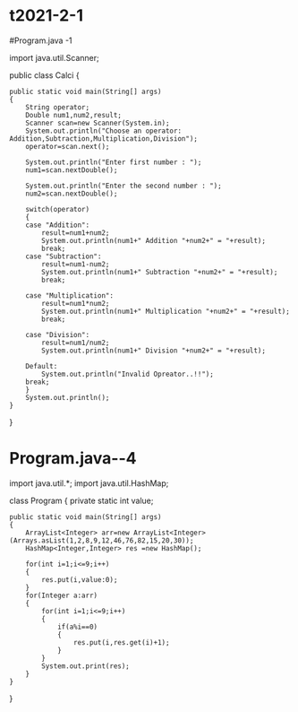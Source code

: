 # t2021-2-1

#Program.java -1

import java.util.Scanner;

public class Calci {

	public static void main(String[] args)
	{   
	    String operator;
	    Double num1,num2,result;
        Scanner scan=new Scanner(System.in);
        System.out.println("Choose an operator: Addition,Subtraction,Multiplication,Division");
        operator=scan.next();
        
        System.out.println("Enter first number : ");
        num1=scan.nextDouble();
        
        System.out.println("Enter the second number : ");
        num2=scan.nextDouble();
        
        switch(operator)
        {
        case "Addition":
        	result=num1+num2;
        	System.out.println(num1+" Addition "+num2+" = "+result);
        	break;
        case "Subtraction":
        	result=num1-num2;
        	System.out.println(num1+" Subtraction "+num2+" = "+result);
        	break;
        	
        case "Multiplication":
        	result=num1*num2;
        	System.out.println(num1+" Multiplication "+num2+" = "+result);
        	break;
        	
        case "Division":
        	result=num1/num2;
        	System.out.println(num1+" Division "+num2+" = "+result);
        	
        Default:
        	System.out.println("Invalid Opreator..!!");
        break;
        }
        System.out.println();
	}

}


# Program.java--4



import java.util.*;
import java.util.HashMap;

class Program
{
    private static int value;

    public static void main(String[] args)
    {
        ArrayList<Integer> arr=new ArrayList<Integer>(Arrays.asList(1,2,8,9,12,46,76,82,15,20,30));
        HashMap<Integer,Integer> res =new HashMap();

        for(int i=1;i<=9;i++)
        {
            res.put(i,value:0);
        }
        for(Integer a:arr)
        {
            for(int i=1;i<=9;i++)
            {
                if(a%i==0)
                {
                    res.put(i,res.get(i)+1);
                }
            }
            System.out.print(res);
        }
    }
}









































